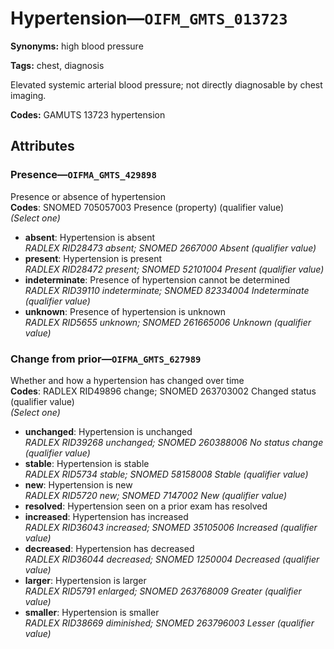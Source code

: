 # Hypertension—`OIFM_GMTS_013723`

**Synonyms:** high blood pressure

**Tags:** chest, diagnosis

Elevated systemic arterial blood pressure; not directly diagnosable by chest imaging.

**Codes:** GAMUTS 13723 hypertension

## Attributes

### Presence—`OIFMA_GMTS_429898`

Presence or absence of hypertension  
**Codes**: SNOMED 705057003 Presence (property) (qualifier value)  
*(Select one)*

- **absent**: Hypertension is absent  
_RADLEX RID28473 absent; SNOMED 2667000 Absent (qualifier value)_
- **present**: Hypertension is present  
_RADLEX RID28472 present; SNOMED 52101004 Present (qualifier value)_
- **indeterminate**: Presence of hypertension cannot be determined  
_RADLEX RID39110 indeterminate; SNOMED 82334004 Indeterminate (qualifier value)_
- **unknown**: Presence of hypertension is unknown  
_RADLEX RID5655 unknown; SNOMED 261665006 Unknown (qualifier value)_

### Change from prior—`OIFMA_GMTS_627989`

Whether and how a hypertension has changed over time  
**Codes**: RADLEX RID49896 change; SNOMED 263703002 Changed status (qualifier value)  
*(Select one)*

- **unchanged**: Hypertension is unchanged  
_RADLEX RID39268 unchanged; SNOMED 260388006 No status change (qualifier value)_
- **stable**: Hypertension is stable  
_RADLEX RID5734 stable; SNOMED 58158008 Stable (qualifier value)_
- **new**: Hypertension is new  
_RADLEX RID5720 new; SNOMED 7147002 New (qualifier value)_
- **resolved**: Hypertension seen on a prior exam has resolved  
- **increased**: Hypertension has increased  
_RADLEX RID36043 increased; SNOMED 35105006 Increased (qualifier value)_
- **decreased**: Hypertension has decreased  
_RADLEX RID36044 decreased; SNOMED 1250004 Decreased (qualifier value)_
- **larger**: Hypertension is larger  
_RADLEX RID5791 enlarged; SNOMED 263768009 Greater (qualifier value)_
- **smaller**: Hypertension is smaller  
_RADLEX RID38669 diminished; SNOMED 263796003 Lesser (qualifier value)_